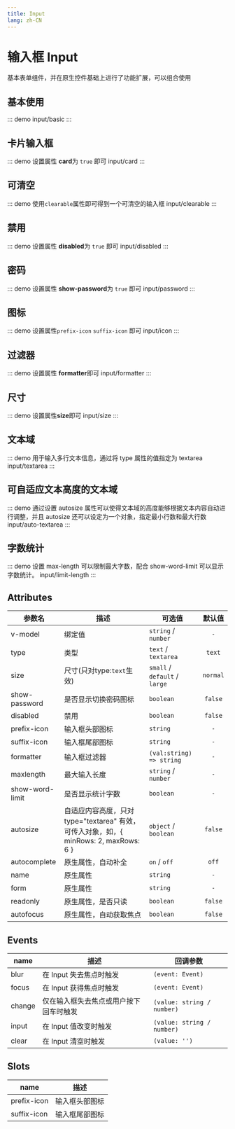 ```yaml
---
title: Input
lang: zh-CN
---
```


# 输入框 Input
基本表单组件，并在原生控件基础上进行了功能扩展，可以组合使用

## 基本使用
::: demo 
input/basic
:::


## 卡片输入框
::: demo 设置属性 **card**为 `true` 即可
input/card
:::



## 可清空
::: demo  使用`clearable`属性即可得到一个可清空的输入框
input/clearable
:::


## 禁用
::: demo 设置属性 **disabled**为 `true` 即可
input/disabled
:::



## 密码
::: demo 设置属性 **show-password**为 `true` 即可
input/password
:::


## 图标 
::: demo 设置属性`prefix-icon` `suffix-icon` 即可
input/icon
:::

## 过滤器
::: demo 设置属性 **formatter**即可 
input/formatter
:::

## 尺寸
::: demo  设置属性**size**即可
input/size
:::


## 文本域
::: demo 用于输入多行文本信息，通过将 type 属性的值指定为 textarea
input/textarea
:::

## 可自适应文本高度的文本域 
::: demo 通过设置 autosize 属性可以使得文本域的高度能够根据文本内容自动进行调整，并且 autosize 还可以设定为一个对象，指定最小行数和最大行数
input/auto-textarea
:::



## 字数统计
::: demo 设置 max-length 可以限制最大字数，配合 show-word-limit 可以显示字数统计。
input/limit-length
:::


## Attributes
|参数名|描述|可选值|默认值|
|-------|-------|---|:---:|
|v-model|绑定值|`string` / `number`|`-`|
|type|类型|`text` / `textarea`|`text`|
|size|尺寸(只对type:`text`生效)|`small` / `default` / `large`|`normal`|
|show-password|是否显示切换密码图标|`boolean`|`false`|
|disabled|禁用|`boolean`|`false`|
|prefix-icon|输入框头部图标|`string`|`-`|
|suffix-icon|输入框尾部图标|`string`|`-`|
|formatter|输入框过滤器|`(val:string) => string`|`-`|
|maxlength|最大输入长度|`string` / `number`|`-`|
|show-word-limit|是否显示统计字数|`boolean`|`-`|
|autosize|自适应内容高度，只对 type="textarea" 有效，可传入对象，如，\{ minRows: 2, maxRows: 6 \}|`object` / `boolean`|`false`|
|autocomplete|原生属性，自动补全|`on` / `off`|`off`|
|name|原生属性|`string`|`-`|
|form|原生属性|`string`|`-`|
|readonly|原生属性，是否只读|`boolean`|`false`|
|autofocus|原生属性，自动获取焦点|`boolean`|`false`|



## Events
|name|描述|回调参数|
|---|---|---|
|blur|在 Input 失去焦点时触发|`(event: Event)`|
|focus|在 Input 获得焦点时触发|`(event: Event)`|
|change|仅在输入框失去焦点或用户按下回车时触发|`(value: string / number)`|
|input|在 Input 值改变时触发|`(value: string / number)`|
|clear|在 Input 清空时触发|`(value: '')`|


## Slots
|name|描述|
|---|---|
|prefix-icon|输入框头部图标|
|suffix-icon|输入框尾部图标|




